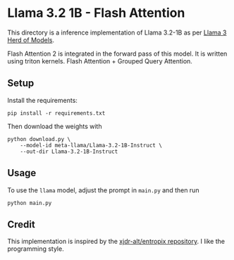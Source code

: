# Llama 3.2 1B - Flash Attention

This directory is a inference implementation of Llama 3.2-1B as per [Llama 3 Herd of Models](https://arxiv.org/pdf/2407.21783).

Flash Attention 2 is integrated in the forward pass of this model. It is written using triton kernels. Flash Attention + Grouped Query Attention.
## Setup 

Install the requirements:

```
pip install -r requirements.txt
```

Then download the weights with

```
python download.py \
    --model-id meta-llama/Llama-3.2-1B-Instruct \
    --out-dir Llama-3.2-1B-Instruct
```

## Usage

To use the `llama` model, adjust the prompt in `main.py` and then run
```
python main.py
```

## Credit

This implementation is inspired by the [xjdr-alt/entropix repository](https://github.com/xjdr-alt/entropix/tree/main). I like the programming style.